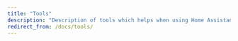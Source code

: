 ```yaml
---
title: "Tools"
description: "Description of tools which helps when using Home Assistant."
redirect_from: /docs/tools/
---
```



